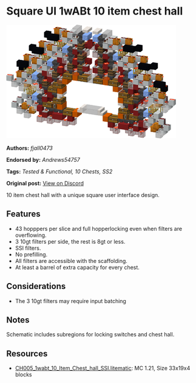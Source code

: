 # Square UI 1wABt 10 item chest hall
<img alt="area_render_62_.png" src="images/area_render_62_.png?raw=1" height="300px">

**Authors:** *fjall0473*

**Endorsed by:** *Andrews54757*

**Tags:** *Tested & Functional, 10 Chests, SS2*

**Original post:** [View on Discord](https://discord.com/channels/1375556143186837695/1388551652319039702)

10 item chest hall with a unique square user interface design.

## Features
- 43 hopppers per slice and full hopperlocking even when filters are overflowing.
- 3 10gt filters per side, the rest is 8gt or less.
- SSI filters.
- No prefilling.
- All filters are accessible with the scaffolding.
- At least a barrel of extra capacity for every chest.

## Considerations
- The 3 10gt filters may require input batching

## Notes
Schematic includes subregions for locking switches and chest hall.

## Resources
- [CH005_1wabt_10_Item_Chest_hall_SSI.litematic](attachments/CH005_1wabt_10_Item_Chest_hall_SSI.litematic): MC 1.21, Size 33x19x4 blocks
